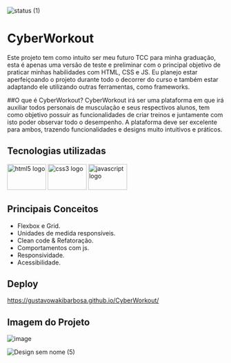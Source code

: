 ![status (1)](https://user-images.githubusercontent.com/90512847/211675516-04c71320-8ce0-4c26-b8b0-0c27006bf793.png)
# **CyberWorkout**

Este projeto tem como intuito ser meu futuro TCC para minha graduação, esta é apenas uma versão de teste e preliminar com o principal objetivo de praticar minhas habilidades com HTML, CSS e JS. Eu planejo estar aperfeiçoando o projeto durante todo o decorrer do curso e também estar adaptando ele utilizando outras ferramentas, como frameworks.

##O que é CyberWorkout?
CyberWorkout irá ser uma plataforma em que irá auxiliar todos personais de musculação e seus respectivos alunos, tem como objetivo possuir as funcionalidades de criar treinos e juntamente com isto poder observar todo o desempenho. A plataforma deve ser excelente para ambos, trazendo funcionalidades e designs muito intuitivos e práticos.

## Tecnologias utilizadas

<div align="left">
  <img src="https://cdn.jsdelivr.net/gh/devicons/devicon/icons/html5/html5-original.svg" height="60" width="90" alt="html5 logo"  />
  <img src="https://cdn.jsdelivr.net/gh/devicons/devicon/icons/css3/css3-original.svg" height="60" width="90" alt="css3 logo"  />
  <img src="https://cdn.jsdelivr.net/gh/devicons/devicon/icons/javascript/javascript-original.svg" height="60" width="90" alt="javascript logo"  />
</div>


## Principais Conceitos

- Flexbox e Grid.
- Unidades de medida responsíveis.
- Clean code & Refatoração.
- Comportamentos com js.
- Responsividade.
- Acessibilidade.

## Deploy
https://gustavowakibarbosa.github.io/CyberWorkout/
## Imagem do Projeto
![image](https://user-images.githubusercontent.com/90512847/211674467-dacd388a-87ad-4f71-8c63-57dc6429651c.png)


![Design sem nome (5)](https://user-images.githubusercontent.com/90512847/211675509-3b07f3c7-a88b-40e4-9b94-a29225477707.png)

